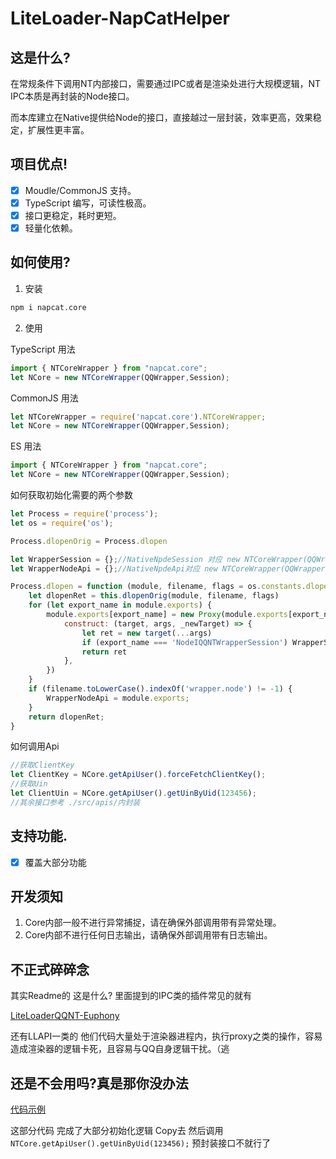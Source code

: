 # LiteLoader-NapCatHelper
## 这是什么?
在常规条件下调用NT内部接口，需要通过IPC或者是渲染处进行大规模逻辑，NT IPC本质是再封装的Node接口。

而本库建立在Native提供给Node的接口，直接越过一层封装，效率更高，效果稳定，扩展性更丰富。
## 项目优点!
- [x] Moudle/CommonJS 支持。
- [x] TypeScript 编写，可读性极高。
- [x] 接口更稳定，耗时更短。
- [x] 轻量化依赖。

## 如何使用?
1. 安装
```bash
npm i napcat.core
```
2. 使用

TypeScript 用法
```typescript
import { NTCoreWrapper } from "napcat.core";
let NCore = new NTCoreWrapper(QQWrapper,Session);
```

CommonJS 用法
```javascript
let NTCoreWrapper = require('napcat.core').NTCoreWrapper;
let NCore = new NTCoreWrapper(QQWrapper,Session);
```

ES 用法
```javascript
import { NTCoreWrapper } from "napcat.core";
let NCore = new NTCoreWrapper(QQWrapper,Session);
```

如何获取初始化需要的两个参数
```javascript
let Process = require('process');
let os = require('os');

Process.dlopenOrig = Process.dlopen

let WrapperSession = {};//NativeNpdeSession 对应 new NTCoreWrapper(QQWrapper,Session);的Session
let WrapperNodeApi = {};//NativeNpdeApi对应 new NTCoreWrapper(QQWrapper,Session);的QQWrapper

Process.dlopen = function (module, filename, flags = os.constants.dlopen.RTLD_LAZY) {
    let dlopenRet = this.dlopenOrig(module, filename, flags)
    for (let export_name in module.exports) {
        module.exports[export_name] = new Proxy(module.exports[export_name], {
            construct: (target, args, _newTarget) => {
                let ret = new target(...args)
                if (export_name === 'NodeIQQNTWrapperSession') WrapperSession = ret
                return ret
            },
        })
    }
    if (filename.toLowerCase().indexOf('wrapper.node') != -1) {
        WrapperNodeApi = module.exports;
    }
    return dlopenRet;
}
```

如何调用Api
```javascript
//获取ClientKey
let ClientKey = NCore.getApiUser().forceFetchClientKey();
//获取Uin
let ClientUin = NCore.getApiUser().getUinByUid(123456);
//其余接口参考 ./src/apis/内封装
```

## 支持功能.
- [x] 覆盖大部分功能

## 开发须知
1. Core内部一般不进行异常捕捉，请在确保外部调用带有异常处理。
2. Core内部不进行任何日志输出，请确保外部调用带有日志输出。

## 不正式碎碎念
其实Readme的 这是什么? 里面提到的IPC类的插件常见的就有

[LiteLoaderQQNT-Euphony](https://github.com/xtaw/LiteLoaderQQNT-Euphony)

还有LLAPI一类的 他们代码大量处于渲染器进程内，执行proxy之类的操作，容易造成渲染器的逻辑卡死，且容易与QQ自身逻辑干扰。（逃

## 还是不会用吗?真是那你没办法
[代码示例](https://github.com/NapNeko/LiteLoader-NapCatExample)

这部分代码 完成了大部分初始化逻辑 Copy去 然后调用 `NTCore.getApiUser().getUinByUid(123456);` 预封装接口不就行了